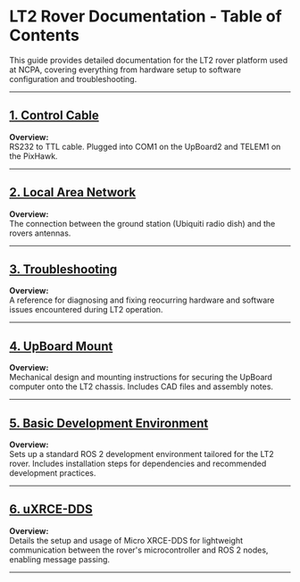 # LT2 Rover Documentation - Table of Contents

This guide provides detailed documentation for the LT2 rover platform used at NCPA, covering everything from hardware setup to software configuration and troubleshooting.

---

## [1. Control Cable](https://github.com/casenblurg/NCPA_Rovers_ROS2/blob/main/LT2/Control_Cable/The%20Control%20Cable.md)
**Overview:**  
RS232 to TTL cable. Plugged into COM1 on the UpBoard2 and TELEM1 on the PixHawk.

---

## [2. Local Area Network](https://github.com/casenblurg/NCPA_Rovers_ROS2/blob/main/LT2/LocalAreaNetwork/setup.md)
**Overview:**  
The connection between the ground station (Ubiquiti radio dish) and the rovers antennas.

---

## [3. Troubleshooting](https://github.com/casenblurg/NCPA_Rovers_ROS2/blob/main/LT2/Troubleshooting/README.md)
**Overview:**  
A reference for diagnosing and fixing reocurring hardware and software issues encountered during LT2 operation. 

---

## [4. UpBoard Mount](https://github.com/casenblurg/NCPA_Rovers_ROS2/tree/main/LT2/UpBoardMount)
**Overview:**  
Mechanical design and mounting instructions for securing the UpBoard computer onto the LT2 chassis. Includes CAD files and assembly notes.

---

## [5. Basic Development Environment](https://github.com/casenblurg/NCPA_Rovers_ROS2/blob/main/LT2/Basic%20Development%20Environment.md)
**Overview:**  
Sets up a standard ROS 2 development environment tailored for the LT2 rover. Includes installation steps for dependencies and recommended development practices.

---

## [6. uXRCE-DDS](https://github.com/casenblurg/NCPA_Rovers_ROS2/blob/main/LT2/uXRCE-DDS.md)
**Overview:**  
Details the setup and usage of Micro XRCE-DDS for lightweight communication between the rover's microcontroller and ROS 2 nodes, enabling message passing.

---


